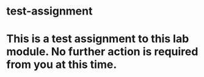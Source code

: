 # test-assignment

# This is a test assignment to this lab module. No further action is required from you at this time. 
